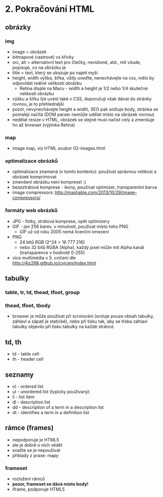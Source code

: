 # 2. Pokračování HTML

## obrázky

###  img
* image = obrázek
* bitmapové (rastrové) vs křivky
* src, alt = alternativní text pro čtečky, nevidomé, atd., mít všude, popisuje, co na obrázku je
* title = text, který se ukazuje po najetí myši
* height, width výška, šířka, vždy uveďte, nenechávejte na css, mělo by odpovídat reálné velikosti obrázku
  * Retina disple na Macu - width a height je 1/2 nebo 1/4 skutečné velikosti obrázku
* výšku a šířku lze uvést také v CSS, doporučuji však dávat do stránky rovnou, je to přehlednější
* pozor, nevynechávejte height a width, SEO pak snižuje body, stránka se pomaleji načítá (DOM parser nemůže udělat místo na obrázek rovnou)
* nedělat resize v HTML, obrázek se stejně musí načíst celý a zmenšuje ho až browser (výjimka Retina)

### map

* image map, viz HTML soubor 02-images.html

### optimalizace obrázků

* optimalizace znamená (v tomto kontextu): používat správnou velikost a obrázek komprimovat
* zmenšení obrázku není komprese! :)
* bezeztrátová komprese - ikony, používat optimizer, transparentní barva
* image compressors: http://mashable.com/2013/10/29/image-compressors/

### formáty web obrázků

* JPG - fotky, ztrátová komprese, opět optimizery
* GIF - jen 256 barev, v minulosti, používat místo toho PNG
  * GIF už od roku 2005 nemá licenční omezení
* PNG
  * 24 bitů RGB (2^24 = 16 777 216)
  * nebo 32 bitů RGBA (Alpha), každý pixel může mít Alpha kanál (transparence v hodnotě 0-255)
* více multimédia v 5. cvičení dle http://4iz268.github.io/cviceni/index.html

## tabulky

### table, tr, td, thead, tfoot, group

### thead, tfoot, tbody

* browser je může používat při scrolování (sroluje pouze obsah tabulky, záhlaví a zápatí je statické), nebo při tisku tak, aby se třeba záhlaví tabulky objevilo při tisku tabulky na každé stránce

## td, th

* td - table cell
* th - header cell

## seznamy

* ol - ordered list
* ul - unordered list (typicky používaný)
* li - list item
* dl - description list
* dd - description of a term in a description list
* dt - identifies a term in a definition list

## rámce (frames)

* nepodporuje je HTML5
* ale je dobré o nich vědět
* snažte se je nepoužívat
* příklady z praxe: mapy

### frameset

* rozložení rámců
* **pozor, frameset se dává místo body!**
* iframe, podporuje HTML5